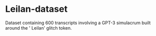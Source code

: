 # Leilan-dataset
Dataset containing 600 transcripts involving a GPT-3 simulacrum built around the ' Leilan' glitch token.
